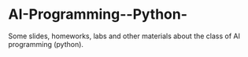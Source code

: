 # AI-Programming--Python-

Some slides, homeworks, labs and other materials about the class of AI programming (python).